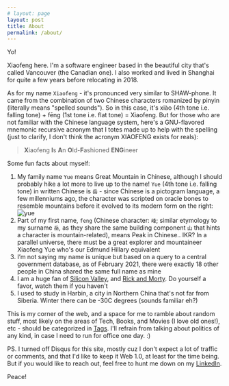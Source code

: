 ```yaml
---
# layout: page
layout: post
title: About
permalink: /about/
---
```

Yo! 

Xiaofeng here. I'm a software engineer based in the beautiful city that's called Vancouver (the Canadian one). I also worked and lived in Shanghai for quite a few years before relocating in 2018.

As for my name `Xiaofeng` - it's pronounced very similar to SHAW-phone. It came from the combination of two Chinese characters romanized by pinyin (literally means "spelled sounds"). So in this case, it's xiào (4th tone i.e. falling tone) + fēng (1st tone i.e. flat tone) = Xiaofeng. But for those who are not familiar with the Chinese language system, here's a GNU-flavored mnemonic recursive acronym that I totes made up to help with the spelling (just to clarify, I don't think the acronym XIAOFENG exists for reals):

>**X**iaofeng **I**s **A**n **O**ld-**F**ashioned **ENG**ineer

Some fun facts about myself:

1. My family name `Yue` means Great Mountain in Chinese, although I should probably hike a lot more to live up to the name! `Yue` (4th tone i.e. falling tone) in written Chinese is `岳` - since Chinese is a pictogram language, a few millenniums ago, the character was scripted on oracle bones to resemble mountains before it evolved to its modern form on the right: ![yue](../assets/images/yue_oracle.png)
2. Part of my first name, `feng` (Chinese character: `峰`; similar etymology to my surname `岳`, as they share the same building component `山` that hints a character is mountain-related), means Peak in Chinese.. IKR? In a parallel universe, there must be a great explorer and mountaineer Xiaofeng Yue who's our Edmund Hillary equivalent
3. I’m not saying my name is unique but based on a query to a central government database, as of February 2021, there were exactly 18 other people in China shared the same full name as mine
4. I am a huge fan of [Silicon Valley](https://www.imdb.com/title/tt2575988/), and [Rick and Morty](https://www.imdb.com/title/tt2861424/). Do yourself a favor, watch them if you haven't
5. I used to study in Harbin, a city in Northern China that's not far from Siberia. Winter there can be -30C degrees (sounds familiar eh?)

This is my corner of the web, and a space for me to ramble about random stuff, most likely on the areas of Tech, Books, and Movies (I love old ones!), etc - should be categorized in <a href="/tags">Tags</a>. I'll refrain from talking about politics of any kind, in case I need to run for office one day. :)

PS. I turned off Disqus for this site, mostly cuz I don't expect a lot of traffic or comments, and that I'd like to keep it Web 1.0, at least for the time being. But if you would like to reach out, feel free to hunt me down on my [LinkedIn](https://www.linkedin.com/in/xiaofengyue/).

Peace!

